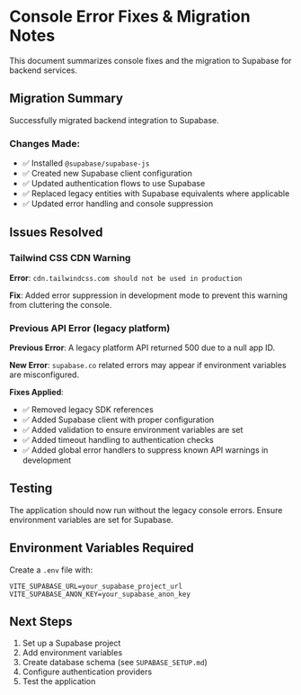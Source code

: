 # Console Error Fixes & Migration Notes

This document summarizes console fixes and the migration to Supabase for backend services.

## Migration Summary

Successfully migrated backend integration to Supabase.

### Changes Made:
- ✅ Installed `@supabase/supabase-js`
- ✅ Created new Supabase client configuration
- ✅ Updated authentication flows to use Supabase
- ✅ Replaced legacy entities with Supabase equivalents where applicable
- ✅ Updated error handling and console suppression

## Issues Resolved

### Tailwind CSS CDN Warning
**Error**: `cdn.tailwindcss.com should not be used in production`

**Fix**: Added error suppression in development mode to prevent this warning from cluttering the console.

### Previous API Error (legacy platform)
**Previous Error**: A legacy platform API returned 500 due to a null app ID.

**New Error**: `supabase.co` related errors may appear if environment variables are misconfigured.

**Fixes Applied**:
- ✅ Removed legacy SDK references
- ✅ Added Supabase client with proper configuration
- ✅ Added validation to ensure environment variables are set
- ✅ Added timeout handling to authentication checks
- ✅ Added global error handlers to suppress known API warnings in development

## Testing

The application should now run without the legacy console errors. Ensure environment variables are set for Supabase.

## Environment Variables Required

Create a `.env` file with:
```env
VITE_SUPABASE_URL=your_supabase_project_url
VITE_SUPABASE_ANON_KEY=your_supabase_anon_key
```

## Next Steps

1. Set up a Supabase project
2. Add environment variables
3. Create database schema (see `SUPABASE_SETUP.md`)
4. Configure authentication providers
5. Test the application
